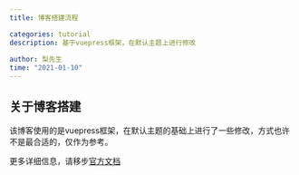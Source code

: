 ```yaml
---
title: 博客搭建流程

categories: tutorial
description: 基于vuepress框架，在默认主题上进行修改
 
author: 梨先生
time: "2021-01-10"
---
```


## 关于博客搭建
该博客使用的是vuepress框架，在默认主题的基础上进行了一些修改，方式也许不是最合适的，仅作为参考。

更多详细信息，请移步[官方文档](https://www.vuepress.cn/)
